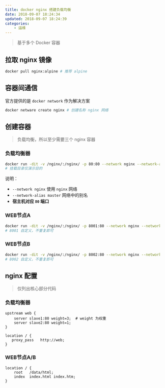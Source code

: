 ```yaml
---
title: docker nginx 搭建负载均衡
date: 2018-09-07 18:24:34
updated: 2018-09-07 18:24:39
categories: 
    - 运维
---
```


> 基于多个 Docker 容器

## 拉取 nginx 镜像

```bash
docker pull nginx:alpine # 推荐 alpine
```

## 容器间通信

官方提供的是 `docker network` 作为解决方案

```bash
docker netware create nginx # 创建名称 nginx 网络
```

## 创建容器

> 负载均衡，所以至少需要三个 nginx 容器

### 负载均衡器

```bash
docker run -dit -v /nginx/:/nginx/ -p 80:80 --network nginx --network-alias master --name nginx-master nginx:alpine
# 挂载目录仅演示目的
```

说明：

- `--network nginx` 使用 `nginx` 网络
- `--network-alias master` 网络中的别名
- **宿主机对应 `80` 端口**

### WEB节点A

```bash
docker run -dit -v /nginx/:/nginx/ -p 8001:80 --network nginx --network-alias slave1 --name nginx-slave1 nginx:alpine
# 8001 自定义，不重复即可
```
    
### WEB节点B

```bash
docker run -dit -v /nginx/:/nginx/ -p 8002:80 --network nginx --network-alias slave2 --name nginx-slave2 nginx:alpine
# 8002 自定义，不重复即可
```

## nginx 配置

> 仅列出核心部分代码

### 负载均衡器

```nginx
upstream web {
    server slave1:80 weight=3;  # weight 为权重
    server slave2:80 weight=1;
}

location / {
   proxy_pass   http://web;
}
```

### WEB节点A/B

```
location / {
    root   /data/html;
    index  index.html index.htm;
}
```